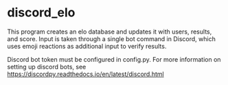 # discord_elo
This program creates an elo database and updates it with users, results, and score.
Input is taken through a single bot command in Discord, which uses emoji reactions as additional input to verify results.

Discord bot token must be configured in config.py. For more information on setting up discord bots, see https://discordpy.readthedocs.io/en/latest/discord.html
